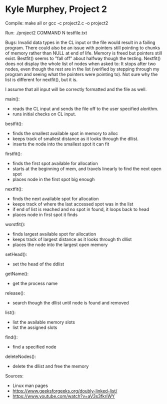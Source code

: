 # Kyle Murphey, Project 2

Compile: make all or gcc -c project2.c -o project2

Run: ./project2 COMMAND N testfile.txt

Bugs: Invalid data types in the CL input or the file would result in a failing program. There could also be an issue with pointers still pointing to chunks of memory rather than NULL at end of life. Memory is freed but pointers still exist. Bestfit() seems to "fall off" about halfway though the testing. Nextfit() does not display the whole list of nodes when asked to: It stops after two nodes, even though the rest are in the list (verified by stepping through my program and seeing what the pointers were pointing to). Not sure why the list is different for nextfit(), but it is.

I assume that all input will be correctly formatted and the file as well.

main():
   * reads the CL input and sends the file off to the user specified alorithm.
   * runs initial checks on CL input.
    
bestfit():
   * finds the smallest available spot in memory to alloc
   * keeps track of smallest distance as it looks through the dllist.
   * inserts the node into the smallest spot it can fit
   
firstfit():
   * finds the first spot available for allocation
   * starts at the beginning of mem, and travels linearly to find the next open spot
   * places node in the first spot big enough
   
nextfit():
   * finds the next available spot for allocation
   * keeps track of where the last accessed spot was in the list
   * if end of list is reached and no spot in found, it loops back to head
   * places node in first spot it finds
   
worstfit():
   * finds largest available spot for allocation
   * keeps track of largest distance as it looks through th dllist
   * places the node into the largest open memory
   
setHead():
   * set the head of the ddlist

getName():
   * get the process name

release():
   * search though the dllist until node is found and removed
   
list():
   * list the available memory slots
   * list the assigned slots

find():
   * find a specified node

deleteNodes():
   * delete the dllist and free the memory


Sources:
   - Linux man pages
   - https://www.geeksforgeeks.org/doubly-linked-list/
   - https://www.youtube.com/watch?v=aV3s3fkriWY
